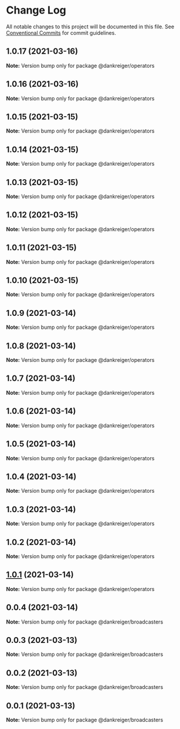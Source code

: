 # Change Log

All notable changes to this project will be documented in this file.
See [Conventional Commits](https://conventionalcommits.org) for commit guidelines.

## 1.0.17 (2021-03-16)

**Note:** Version bump only for package @dankreiger/operators





## 1.0.16 (2021-03-16)

**Note:** Version bump only for package @dankreiger/operators





## 1.0.15 (2021-03-15)

**Note:** Version bump only for package @dankreiger/operators





## 1.0.14 (2021-03-15)

**Note:** Version bump only for package @dankreiger/operators





## 1.0.13 (2021-03-15)

**Note:** Version bump only for package @dankreiger/operators





## 1.0.12 (2021-03-15)

**Note:** Version bump only for package @dankreiger/operators





## 1.0.11 (2021-03-15)

**Note:** Version bump only for package @dankreiger/operators





## 1.0.10 (2021-03-15)

**Note:** Version bump only for package @dankreiger/operators





## 1.0.9 (2021-03-14)

**Note:** Version bump only for package @dankreiger/operators





## 1.0.8 (2021-03-14)

**Note:** Version bump only for package @dankreiger/operators





## 1.0.7 (2021-03-14)

**Note:** Version bump only for package @dankreiger/operators





## 1.0.6 (2021-03-14)

**Note:** Version bump only for package @dankreiger/operators





## 1.0.5 (2021-03-14)

**Note:** Version bump only for package @dankreiger/operators





## 1.0.4 (2021-03-14)

**Note:** Version bump only for package @dankreiger/operators





## 1.0.3 (2021-03-14)

**Note:** Version bump only for package @dankreiger/operators





## 1.0.2 (2021-03-14)

**Note:** Version bump only for package @dankreiger/operators





## [1.0.1](https://github.com/dankreiger/puppy-callbacks/compare/v0.0.4...v1.0.1) (2021-03-14)

**Note:** Version bump only for package @dankreiger/operators





## 0.0.4 (2021-03-14)

**Note:** Version bump only for package @dankreiger/broadcasters





## 0.0.3 (2021-03-13)

**Note:** Version bump only for package @dankreiger/broadcasters





## 0.0.2 (2021-03-13)

**Note:** Version bump only for package @dankreiger/broadcasters





## 0.0.1 (2021-03-13)

**Note:** Version bump only for package @dankreiger/broadcasters
